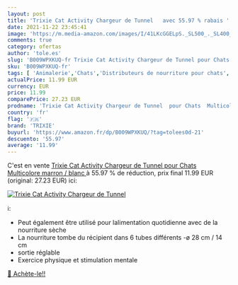 ```yaml
---
layout: post
title: 'Trixie Cat Activity Chargeur de Tunnel   avec 55.97 % rabais '
date: 2021-11-22 23:45:41
image: 'https://m.media-amazon.com/images/I/41LKcGGELpS._SL500_._SL400_.jpg'
comments: true
category: ofertas
author: 'tole.es'
slug: 'B009WPXKUQ-fr Trixie Cat Activity Chargeur de Tunnel pour Chats...'
sku: 'B009WPXKUQ-fr'
tags: [ 'Animalerie','Chats','Distributeurs de nourriture pour chats','Mangeoirs et abreuvoirs pour chats','trixie', ]
actualPrice: 11.99 EUR
currency: EUR
price: 11.99
comparePrice: 27.23 EUR
prodname: 'Trixie Cat Activity Chargeur de Tunnel  pour Chats  Multicolore  marron / blanc '
country: 'fr'
flag: '🇫🇷'
brand: 'TRIXIE'
buyurl: 'https://www.amazon.fr/dp/B009WPXKUQ/?tag=tolees0d-21'
descuento: '55.97'
average: '11.99'
---
```


C'est en vente [Trixie Cat Activity Chargeur de Tunnel  pour Chats  Multicolore  marron / blanc ](https://www.amazon.fr/dp/B009WPXKUQ/?tag=tolees0d-21)  à  55.97 % de réduction, prix final  11.99 EUR (original: 27.23 EUR) ici:

[![Trixie Cat Activity Chargeur de Tunnel  ](https://m.media-amazon.com/images/I/41LKcGGELpS._SL500_._SL400_.jpg)](https://www.amazon.fr/dp/B009WPXKUQ/?tag=tolees0d-21)

ℹ️:

- Peut également être utilisé pour lalimentation quotidienne avec de la nourriture sèche
- La nourriture tombe du récipient dans 6 tubes différents -ø 28 cm / 14 cm
- sortie réglable
- Exercice physique et stimulation mentale

[🛒 Achète-le!!](https://www.amazon.fr/dp/B009WPXKUQ/?tag=tolees0d-21)
